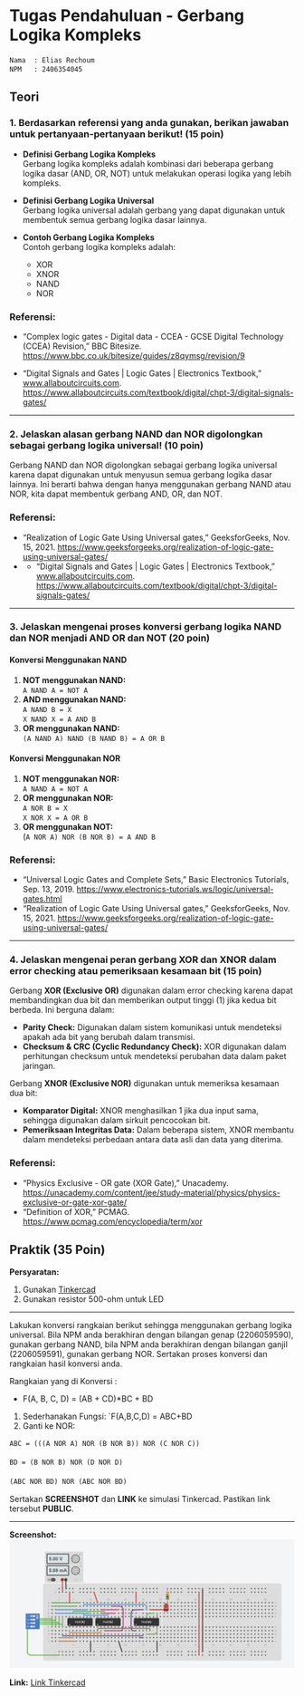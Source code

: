 # Tugas Pendahuluan - Gerbang Logika Kompleks

```
Nama  : Elias Rechoum
NPM   : 2406354045
```

## Teori

### 1. Berdasarkan referensi yang anda gunakan, berikan jawaban untuk pertanyaan-pertanyaan berikut! (15 poin)

- **Definisi Gerbang Logika Kompleks**  
  Gerbang logika kompleks adalah kombinasi dari beberapa gerbang logika dasar (AND, OR, NOT) untuk melakukan operasi logika yang lebih kompleks.

- **Definisi Gerbang Logika Universal**  
  Gerbang logika universal adalah gerbang yang dapat digunakan untuk membentuk semua gerbang logika dasar lainnya.

- **Contoh Gerbang Logika Kompleks**  
  Contoh gerbang logika kompleks adalah:  

  - XOR
  - XNOR
  - NAND
  - NOR

### Referensi:  

- “Complex logic gates - Digital data - CCEA - GCSE Digital Technology (CCEA) Revision,” BBC Bitesize. https://www.bbc.co.uk/bitesize/guides/z8qymsg/revision/9

- “Digital Signals and Gates | Logic Gates | Electronics Textbook,” www.allaboutcircuits.com. https://www.allaboutcircuits.com/textbook/digital/chpt-3/digital-signals-gates/

---

### 2. Jelaskan alasan gerbang NAND dan NOR digolongkan sebagai gerbang logika universal! (10 poin)

Gerbang NAND dan NOR digolongkan sebagai gerbang logika universal karena dapat digunakan untuk menyusun semua gerbang logika dasar lainnya. Ini berarti bahwa dengan hanya menggunakan gerbang NAND atau NOR, kita dapat membentuk gerbang AND, OR, dan NOT.

### Referensi:  

- “Realization of Logic Gate Using Universal gates,” GeeksforGeeks, Nov. 15, 2021. https://www.geeksforgeeks.org/realization-of-logic-gate-using-universal-gates/
- - “Digital Signals and Gates | Logic Gates | Electronics Textbook,” www.allaboutcircuits.com. https://www.allaboutcircuits.com/textbook/digital/chpt-3/digital-signals-gates/
‌


---

### 3. Jelaskan mengenai proses konversi gerbang logika NAND dan NOR menjadi AND OR dan NOT (20 poin)

#### **Konversi Menggunakan NAND**

1. **NOT menggunakan NAND:**  
`A NAND A = NOT A`
2. **AND menggunakan NAND:**  
`A NAND B = X`  
`X NAND X = A AND B`
3. **OR menggunakan NAND:**  
`(A NAND A) NAND (B NAND B) = A OR B`

#### **Konversi Menggunakan NOR**

1. **NOT menggunakan NOR:**  
`A NAND A = NOT A`
2. **OR menggunakan NOR:**  
`A NOR B = X`  
`X NOR X = A OR B`
3. **OR menggunakan NOT:**  
(`A NOR A) NOR (B NOR B) = A AND B`


### Referensi:  
- “Universal Logic Gates and Complete Sets,” Basic Electronics Tutorials, Sep. 13, 2019. https://www.electronics-tutorials.ws/logic/universal-gates.html
- “Realization of Logic Gate Using Universal gates,” GeeksforGeeks, Nov. 15, 2021. https://www.geeksforgeeks.org/realization-of-logic-gate-using-universal-gates/

---

### 4. Jelaskan mengenai peran gerbang XOR dan XNOR dalam error checking atau pemeriksaan kesamaan bit (15 poin)

Gerbang **XOR (Exclusive OR)** digunakan dalam error checking karena dapat membandingkan dua bit dan memberikan output tinggi (1) jika kedua bit berbeda. Ini berguna dalam:
- **Parity Check:** Digunakan dalam sistem komunikasi untuk mendeteksi apakah ada bit yang berubah dalam transmisi.  
- **Checksum & CRC (Cyclic Redundancy Check):** XOR digunakan dalam perhitungan checksum untuk mendeteksi perubahan data dalam paket jaringan.

Gerbang **XNOR (Exclusive NOR)** digunakan untuk memeriksa kesamaan dua bit:
- **Komparator Digital:** XNOR menghasilkan 1 jika dua input sama, sehingga digunakan dalam sirkuit pencocokan bit.  
- **Pemeriksaan Integritas Data:** Dalam beberapa sistem, XNOR membantu dalam mendeteksi perbedaan antara data asli dan data yang diterima.


### Referensi:  
- “Physics Exclusive - OR gate (XOR Gate),” Unacademy. https://unacademy.com/content/jee/study-material/physics/physics-exclusive-or-gate-xor-gate/
- “Definition of XOR,” PCMAG. https://www.pcmag.com/encyclopedia/term/xor
‌

## Praktik (35 Poin)

**Persyaratan:**
1. Gunakan [Tinkercad](https://www.tinkercad.com)  
2. Gunakan resistor 500-ohm untuk LED  

---

Lakukan konversi rangkaian berikut sehingga menggunakan gerbang logika universal. Bila NPM anda berakhiran dengan bilangan genap (2206059590), gunakan gerbang NAND, bila NPM anda berakhiran dengan bilangan ganjil (2206059591), gunakan gerbang NOR. Sertakan proses konversi dan rangkaian hasil konversi anda.

Rangkaian yang di Konversi :
- F(A, B, C, D) = (AB + CD)*BC + BD

1. Sederhanakan Fungsi: `F(A,B,C,D) = ABC+BD
2. Ganti ke NOR: 

```txt
ABC = (((A NOR A) NOR (B NOR B)) NOR (C NOR C))

BD = (B NOR B) NOR (D NOR D)

(ABC NOR BD) NOR (ABC NOR BD)
```

Sertakan **SCREENSHOT** dan **LINK** ke simulasi Tinkercad. Pastikan link tersebut **PUBLIC**.

---

**Screenshot:**  
![alt text](image-1.png)

**Link:** [Link Tinkercad](https://www.tinkercad.com/things/doI6XOzW5zn-elias-2406354045)  